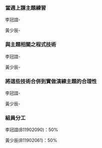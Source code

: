 ### 當週上課主題練習
李冠誼-

黃少辰-

### 與主題相關之程式技術
李冠誼-

黃少辰-

### 將這些技術合併到實做演練主題的合理性
李冠誼-

黃少辰-

### 組員分工
李冠誼(B11902090)：50%

黃少辰(B11902061)：50%